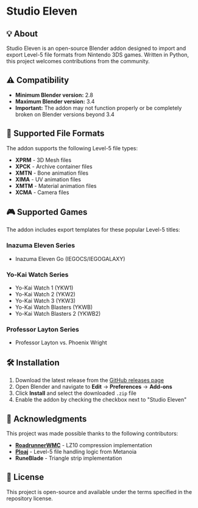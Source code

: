 # Studio Eleven

## 💡 About
Studio Eleven is an open-source Blender addon designed to import and export Level-5 file formats from Nintendo 3DS games. Written in Python, this project welcomes contributions from the community.

## ⚠️ Compatibility
- **Minimum Blender version:** 2.8
- **Maximum Blender version:** 3.4
- **Important:** The addon may not function properly or be completely broken on Blender versions beyond 3.4

## 📂 Supported File Formats
The addon supports the following Level-5 file types:

- **XPRM** - 3D Mesh files
- **XPCK** - Archive container files
- **XMTN** - Bone animation files
- **XIMA** - UV animation files
- **XMTM** - Material animation files
- **XCMA** - Camera files

## 🎮 Supported Games
The addon includes export templates for these popular Level-5 titles:

### Inazuma Eleven Series
- Inazuma Eleven Go (IEGOCS/IEGOGALAXY)

### Yo-Kai Watch Series
- Yo-Kai Watch 1 (YKW1)
- Yo-Kai Watch 2 (YKW2)
- Yo-Kai Watch 3 (YKW3)
- Yo-Kai Watch Blasters (YKWB)
- Yo-Kai Watch Blasters 2 (YKWB2)

### Professor Layton Series
- Professor Layton vs. Phoenix Wright

## 🛠️ Installation

1. Download the latest release from the [GitHub releases page](https://github.com/Tiniifan/studio_eleven/releases/latest)
2. Open Blender and navigate to **Edit** → **Preferences** → **Add-ons**
3. Click **Install** and select the downloaded `.zip` file
4. Enable the addon by checking the checkbox next to "Studio Eleven"

## 🙏 Acknowledgments

This project was made possible thanks to the following contributors:

- **[RoadrunnerWMC](https://github.com/RoadrunnerWMC/ndspy)** - LZ10 compression implementation
- **[Ploaj](https://github.com/Ploaj/Metanoia/tree/master/Metanoia)** - Level-5 file handling logic from Metanoia
- **RuneBlade** - Triangle strip implementation

## 📄 License

This project is open-source and available under the terms specified in the repository license.
